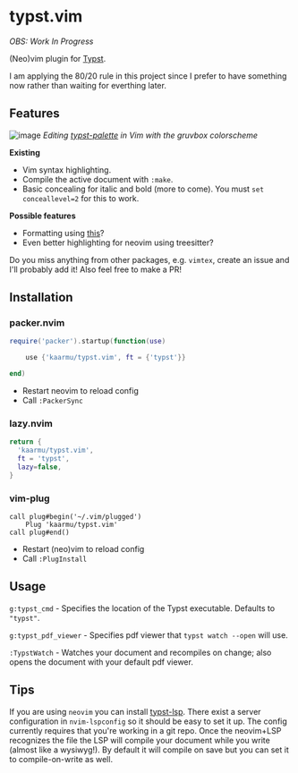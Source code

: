 # typst.vim

*OBS: Work In Progress*

(Neo)vim plugin for [Typst](https://typst.app).

I am applying the 80/20 rule in this project since I prefer to have
something now rather than waiting for everthing later.

## Features

![image](https://user-images.githubusercontent.com/19633647/230785889-0d449fc3-747b-4183-b00b-14c0ea8dd590.png)
*Editing [typst-palette](https://github.com/kaarmu/typst-palette) in Vim with the gruvbox colorscheme*

**Existing**
- Vim syntax highlighting.
- Compile the active document with `:make`.
- Basic concealing for italic and bold (more to come). You must `set conceallevel=2` for this to work.

**Possible features**
- Formatting using [this](https://github.com/astrale-sharp/typst-fmt/)?
- Even better highlighting for neovim using treesitter?

Do you miss anything from other packages, e.g. `vimtex`, create an issue
and I'll probably add it! Also feel free to make a PR!

## Installation

### packer.nvim

```lua
require('packer').startup(function(use)

    use {'kaarmu/typst.vim', ft = {'typst'}}

end)
```

- Restart neovim to reload config
- Call `:PackerSync`

### lazy.nvim
```lua
return {
  'kaarmu/typst.vim',
  ft = 'typst',
  lazy=false,
}
```

### vim-plug

```vim
call plug#begin('~/.vim/plugged')
    Plug 'kaarmu/typst.vim'
call plug#end()
```

- Restart (neo)vim to reload config
- Call `:PlugInstall`

## Usage

`g:typst_cmd` - Specifies the location of the Typst executable. Defaults to `"typst"`.

`g:typst_pdf_viewer` - Specifies pdf viewer that `typst watch --open` will use.

`:TypstWatch` - Watches your document and recompiles on change; also opens the document with your default pdf viewer.

## Tips

If you are using `neovim` you can install [typst-lsp](https://github.com/nvarner/typst-lsp).
There exist a server configuration in `nvim-lspconfig` so it should be easy to set it up. The
config currently requires that you're working in a git repo. Once the neovim+LSP recognizes
the file the LSP will compile your document while you write (almost like a wysiwyg!). By default
it will compile on save but you can set it to compile-on-write as well.

